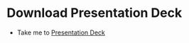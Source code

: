 # Download Presentation Deck
  - Take me to [Presentation Deck](https://kodekloud.com/courses/certified-kubernetes-administrator-with-practice-tests/lectures/16024220)
